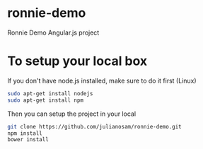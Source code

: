 # ronnie-demo
Ronnie Demo Angular.js project

# To setup your local box

  If you don't have node.js installed, make sure to do it first (Linux)
  ```bash
  sudo apt-get install nodejs
  sudo apt-get install npm
  ```
  
  Then you can setup the project in your local

  ```bash
  git clone https://github.com/julianosam/ronnie-demo.git
  npm install
  bower install
  ```

